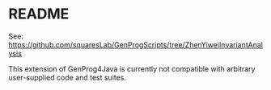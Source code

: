 # README #

See: https://github.com/squaresLab/GenProgScripts/tree/ZhenYiweiInvariantAnalysis

This extension of GenProg4Java is currently not compatible with arbitrary user-supplied code and test suites.
